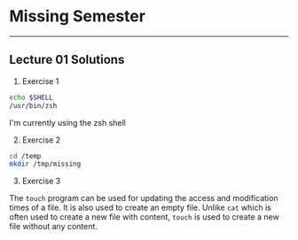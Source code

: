 # Missing Semester

-------------------------------------------------------------------------------

## Lecture 01 Solutions

1. Exercise 1

```bash
echo $SHELL
/usr/bin/zsh
```
I'm currently using the zsh shell

2. Exercise 2

```bash
cd /temp
mkdir /tmp/missing
```

3. Exercise 3

The `touch` program can be used for updating the access and modification times of a file.
It is also used to create an empty file. Unlike `cat` which is often used to create a new file with content,
`touch` is used to create a new file without any content. 
